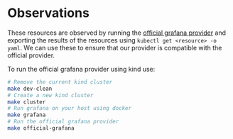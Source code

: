 # Observations

These resources are observed by running the [official grafana provider](https://github.com/grafana/crossplane-provider-grafana)
and exporting the results of the resources using `kubectl get <resource> -o yaml`. We can use these to ensure that our
provider is compatible with the official provider.

To run the official grafana provider using kind use:

```bash
# Remove the current kind cluster
make dev-clean
# Create a new kind cluster
make cluster
# Run grafana on your host using docker
make grafana
# Run the official grafana provider
make official-grafana
```
